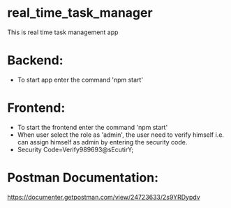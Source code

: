 # real_time_task_manager
This is real time task management app


# Backend:
- To start app enter the command 'npm start'

# Frontend:
- To start the frontend enter the command 'npm start'
- When user select the role as 'admin', the user need to verify himself i.e. can assign himself as admin by entering the security code.
- Security Code=Verify989693@sEcutirY;


# Postman Documentation:
https://documenter.getpostman.com/view/24723633/2s9YRDypdv

